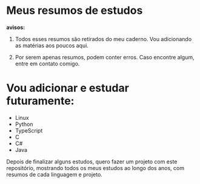 # Meus resumos de estudos

**avisos:**

1. Todos esses resumos são retirados do meu caderno. Vou adicionando as matérias aos poucos aqui.

2. Por serem apenas resumos, podem conter erros. Caso encontre algum, entre em contato comigo.

# Vou adicionar e estudar futuramente:
- Linux
- Python
- TypeScript
- C
- C#
- Java


Depois de finalizar alguns estudos, quero fazer um projeto com este repositório, mostrando todos os meus estudos ao longo dos anos, com resumos de cada linguagem e projeto.
